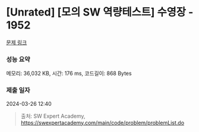 # [Unrated] [모의 SW 역량테스트] 수영장 - 1952 

[문제 링크](https://swexpertacademy.com/main/code/problem/problemDetail.do?contestProbId=AV5PpFQaAQMDFAUq) 

### 성능 요약

메모리: 36,032 KB, 시간: 176 ms, 코드길이: 868 Bytes

### 제출 일자

2024-03-26 12:40



> 출처: SW Expert Academy, https://swexpertacademy.com/main/code/problem/problemList.do